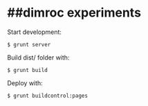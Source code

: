 ##dimroc experiments
======

Start development:

```shell
$ grunt server
```

Build dist/ folder with:

```shell
$ grunt build
```

Deploy with:

```shell
$ grunt buildcontrol:pages
```
